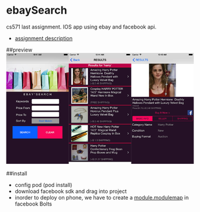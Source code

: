 # ebaySearch
cs571 last assignment. IOS app using ebay and facebook api.
- [assignment description](http://cs-server.usc.edu:45678/hw/hw9/HW9_Description.pdf)

##preview
![screenshot](/screenshots/ebaySearch.png)

##install
- config pod (pod install)
- download facebook sdk and drag into project
- inorder to deploy on phone, we have to create a [module.modulemap](https://github.com/octopus1000/ebaySearch/blob/master/facebook/module.modulemap) in facebook Bolts
